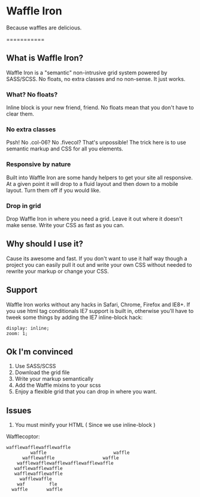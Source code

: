 # Waffle Iron
Because waffles are delicious.

===========

## What is Waffle Iron?
Waffle Iron is a "semantic" non-intrusive grid system powered by SASS/SCSS. No floats, no extra classes and no non-sense. It just works.

### What? No floats?
Inline block is your new friend, friend. No floats mean that you don't have to clear them.
### No extra classes
Pssh! No .col-06? No .fivecol? That's unpossible!
The trick here is to use semantic markup and CSS for all you elements.

### Responsive by nature
Built into Waffle Iron are some handy helpers to get your site all responsive. At a given point it will drop to a fluid layout and then down to a mobile layout. Turn them off if you would like.

### Drop in grid
Drop Waffle Iron in where you need a grid. Leave it out where it doesn't make sense. Write your CSS as fast as you can.

## Why should I use it?
Cause its awesome and fast. If you don't want to use it half way though a project you can easily pull it out and write your own CSS without needed to rewrite your markup or change your CSS.

## Support
Waffle Iron works without any hacks in Safari, Chrome, Firefox and IE8+. If you use html tag conditionals IE7 support is built in, otherwise you'll have to tweek some things by adding the IE7 inline-block hack:

	display: inline;
	zoom: 1;

## Ok I'm convinced
1. Use SASS/SCSS
2. Download the grid file
3. Write your markup semantically
4. Add the Waffle mixins to your scss
5. Enjoy a flexible grid that you can drop in where you want.

## Issues
1. You must minify your HTML ( Since we use inline-block )

Wafflecoptor:

	wafflewafflewafflewaffle
	         waffle							waffle
	      wafflewaffle					waffle
	    wafflewafflewafflewafflewafflewaffle
	   wafflewafflewaffle
	   wafflewafflewaffle
	     wafflewaffle
	    waf			fle
	  waffle	   waffle
